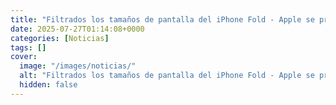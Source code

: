 ```yaml
---
title: "Filtrados los tamaños de pantalla del iPhone Fold - Apple se prepara para entrar al mundo de los plegables"
date: 2025-07-27T01:14:08+0000
categories: [Noticias]
tags: []
cover:
  image: "/images/noticias/"
  alt: "Filtrados los tamaños de pantalla del iPhone Fold - Apple se prepara para entrar al mundo de los plegables"
  hidden: false
---
```



